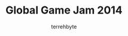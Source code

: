 ---
layout: page
title: Global Game Jam 2014
permalink: /game jams/globalgamejam2014/
author: terrehbyte
---